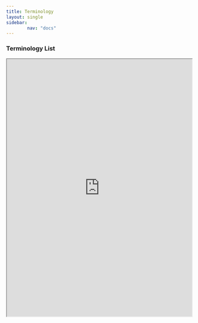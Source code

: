 ```yaml
---
title: Terminology
layout: single
sidebar:
        nav: "docs"
---
```


### Terminology List


<iframe height="700px" width="100%" src="https://docs.google.com/spreadsheets/d/e/2PACX-1vTPlVTxSO9-b2ZKKhxDgIlELhGHtzAY4733eRp7xNGKLvR6SDzWF4COXNyA2UrzkNlgSkDw5wjOwnAp/pubhtml?gid=0&amp;single=true&amp;widget=true&amp;headers=false"></iframe>
